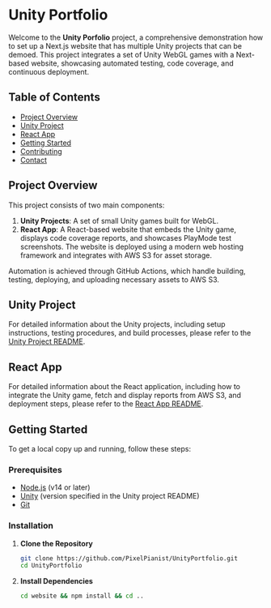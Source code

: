 ﻿# Unity Portfolio

Welcome to the **Unity Porfolio** project, a comprehensive demonstration how to set up a Next.js website that has multiple Unity projects that can be demoed. This project integrates a set of Unity WebGL games with a Next-based website, showcasing automated testing, code coverage, and continuous deployment.

## Table of Contents

- [Project Overview](#project-overview)
- [Unity Project](./unity-projects/README.md)
- [React App](./react-app/README.md)
- [Getting Started](#getting-started)
- [Contributing](#contributing)
- [Contact](#contact)

## Project Overview

This project consists of two main components:

1. **Unity Projects**: A set of small Unity games built for WebGL.
2. **React App**: A React-based website that embeds the Unity game, displays code coverage reports, and showcases PlayMode test screenshots. The website is deployed using a modern web hosting framework and integrates with AWS S3 for asset storage.

Automation is achieved through GitHub Actions, which handle building, testing, deploying, and uploading necessary assets to AWS S3.

## Unity Project

For detailed information about the Unity projects, including setup instructions, testing procedures, and build processes, please refer to the [Unity Project README](./unity-projects/README.md).

## React App

For detailed information about the React application, including how to integrate the Unity game, fetch and display reports from AWS S3, and deployment steps, please refer to the [React App README](./react-app/README.md).

## Getting Started

To get a local copy up and running, follow these steps:

### Prerequisites

- [Node.js](https://nodejs.org/) (v14 or later)
- [Unity](https://unity.com/) (version specified in the Unity project README)
- [Git](https://git-scm.com/)

### Installation

1. **Clone the Repository**

   ```bash
   git clone https://github.com/PixelPianist/UnityPortfolio.git
   cd UnityPortfolio
   ```

2. **Install Dependencies**

   ```bash
   cd website && npm install && cd ..
   ```
